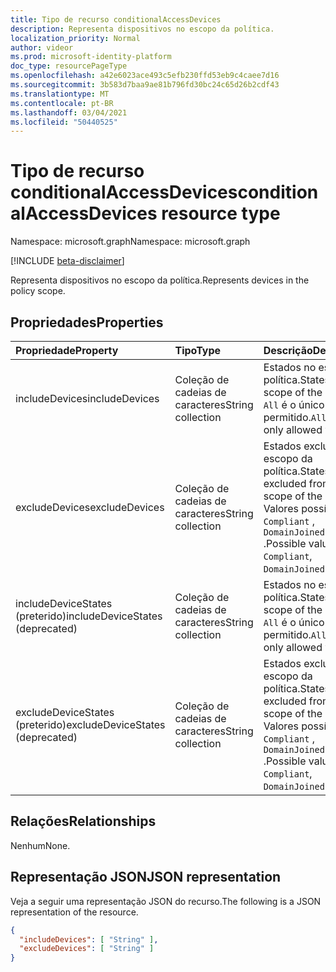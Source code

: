```yaml
---
title: Tipo de recurso conditionalAccessDevices
description: Representa dispositivos no escopo da política.
localization_priority: Normal
author: videor
ms.prod: microsoft-identity-platform
doc_type: resourcePageType
ms.openlocfilehash: a42e6023ace493c5efb230ffd53eb9c4caee7d16
ms.sourcegitcommit: 3b583d7baa9ae81b796fd30bc24c65d26b2cdf43
ms.translationtype: MT
ms.contentlocale: pt-BR
ms.lasthandoff: 03/04/2021
ms.locfileid: "50440525"
---
```

# <a name="conditionalaccessdevices-resource-type"></a><span data-ttu-id="e2936-103">Tipo de recurso conditionalAccessDevices</span><span class="sxs-lookup"><span data-stu-id="e2936-103">conditionalAccessDevices resource type</span></span>

<span data-ttu-id="e2936-104">Namespace: microsoft.graph</span><span class="sxs-lookup"><span data-stu-id="e2936-104">Namespace: microsoft.graph</span></span>

[!INCLUDE [beta-disclaimer](../../includes/beta-disclaimer.md)]

<span data-ttu-id="e2936-105">Representa dispositivos no escopo da política.</span><span class="sxs-lookup"><span data-stu-id="e2936-105">Represents devices in the policy scope.</span></span>

## <a name="properties"></a><span data-ttu-id="e2936-106">Propriedades</span><span class="sxs-lookup"><span data-stu-id="e2936-106">Properties</span></span>

| <span data-ttu-id="e2936-107">Propriedade</span><span class="sxs-lookup"><span data-stu-id="e2936-107">Property</span></span>     | <span data-ttu-id="e2936-108">Tipo</span><span class="sxs-lookup"><span data-stu-id="e2936-108">Type</span></span>        | <span data-ttu-id="e2936-109">Descrição</span><span class="sxs-lookup"><span data-stu-id="e2936-109">Description</span></span> |
|:-------------|:------------|:------------|
| <span data-ttu-id="e2936-110">includeDevices</span><span class="sxs-lookup"><span data-stu-id="e2936-110">includeDevices</span></span> | <span data-ttu-id="e2936-111">Coleção de cadeias de caracteres</span><span class="sxs-lookup"><span data-stu-id="e2936-111">String collection</span></span> | <span data-ttu-id="e2936-112">Estados no escopo da política.</span><span class="sxs-lookup"><span data-stu-id="e2936-112">States in the scope of the policy.</span></span> <span data-ttu-id="e2936-113">`All` é o único valor permitido.</span><span class="sxs-lookup"><span data-stu-id="e2936-113">`All` is the only allowed value.</span></span> |
| <span data-ttu-id="e2936-114">excludeDevices</span><span class="sxs-lookup"><span data-stu-id="e2936-114">excludeDevices</span></span> | <span data-ttu-id="e2936-115">Coleção de cadeias de caracteres</span><span class="sxs-lookup"><span data-stu-id="e2936-115">String collection</span></span> | <span data-ttu-id="e2936-116">Estados excluídos do escopo da política.</span><span class="sxs-lookup"><span data-stu-id="e2936-116">States excluded from the scope of the policy.</span></span> <span data-ttu-id="e2936-117">Valores possíveis: `Compliant` , `DomainJoined` .</span><span class="sxs-lookup"><span data-stu-id="e2936-117">Possible values: `Compliant`, `DomainJoined`.</span></span> |
| <span data-ttu-id="e2936-118">includeDeviceStates (preterido)</span><span class="sxs-lookup"><span data-stu-id="e2936-118">includeDeviceStates (deprecated)</span></span>| <span data-ttu-id="e2936-119">Coleção de cadeias de caracteres</span><span class="sxs-lookup"><span data-stu-id="e2936-119">String collection</span></span> | <span data-ttu-id="e2936-120">Estados no escopo da política.</span><span class="sxs-lookup"><span data-stu-id="e2936-120">States in the scope of the policy.</span></span> <span data-ttu-id="e2936-121">`All` é o único valor permitido.</span><span class="sxs-lookup"><span data-stu-id="e2936-121">`All` is the only allowed value.</span></span> |
| <span data-ttu-id="e2936-122">excludeDeviceStates (preterido)</span><span class="sxs-lookup"><span data-stu-id="e2936-122">excludeDeviceStates (deprecated)</span></span>| <span data-ttu-id="e2936-123">Coleção de cadeias de caracteres</span><span class="sxs-lookup"><span data-stu-id="e2936-123">String collection</span></span> | <span data-ttu-id="e2936-124">Estados excluídos do escopo da política.</span><span class="sxs-lookup"><span data-stu-id="e2936-124">States excluded from the scope of the policy.</span></span> <span data-ttu-id="e2936-125">Valores possíveis: `Compliant` , `DomainJoined` .</span><span class="sxs-lookup"><span data-stu-id="e2936-125">Possible values: `Compliant`, `DomainJoined`.</span></span> |

## <a name="relationships"></a><span data-ttu-id="e2936-126">Relações</span><span class="sxs-lookup"><span data-stu-id="e2936-126">Relationships</span></span>

<span data-ttu-id="e2936-127">Nenhum</span><span class="sxs-lookup"><span data-stu-id="e2936-127">None.</span></span>

## <a name="json-representation"></a><span data-ttu-id="e2936-128">Representação JSON</span><span class="sxs-lookup"><span data-stu-id="e2936-128">JSON representation</span></span>

<span data-ttu-id="e2936-129">Veja a seguir uma representação JSON do recurso.</span><span class="sxs-lookup"><span data-stu-id="e2936-129">The following is a JSON representation of the resource.</span></span>

<!-- {
  "blockType": "resource",
  "optionalProperties": [
    "includeDevices",
    "excludeDevices"
  ],
  "@odata.type": "microsoft.graph.conditionalAccessDevices",
  "baseType": null
}-->

```json
{
  "includeDevices": [ "String" ],
  "excludeDevices": [ "String" ]
}
```

<!-- uuid: 16cd6b66-4b1a-43a1-adaf-3a886856ed98
2019-02-04 14:57:30 UTC -->
<!-- {
  "type": "#page.annotation",
  "description": "conditionalAccessDevices resource",
  "keywords": "",
  "section": "documentation",
  "tocPath": ""
}-->


